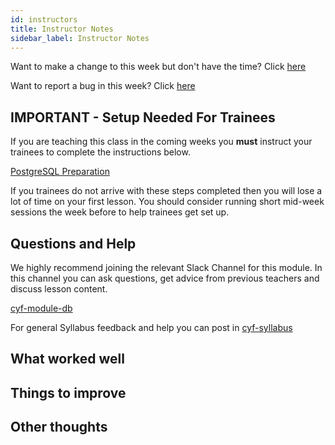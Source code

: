 ```yaml
---
id: instructors
title: Instructor Notes
sidebar_label: Instructor Notes
---
```


Want to make a change to this week but don't have the time? Click [here](https://github.com/CodeYourFuture/syllabus/issues/new?assignees=&labels=enhancement&template=change-request.md&title=)

Want to report a bug in this week? Click [here](https://github.com/CodeYourFuture/syllabus/issues/new?assignees=&labels=bug&template=bug-report.md&title=)

## IMPORTANT - Setup Needed For Trainees

If you are teaching this class in the coming weeks you **must** instruct your trainees to complete the instructions below.

[PostgreSQL Preparation](../prep)

If you trainees do not arrive with these steps completed then you will lose a lot of time on your first lesson. You should consider running short mid-week sessions the week before to help trainees get set up.

## Questions and Help

We highly recommend joining the relevant Slack Channel for this module. In this channel you can ask questions, get advice from previous teachers and discuss lesson content.

[cyf-module-db](https://codeyourfuture.slack.com/archives/C7V4GNES1)

For general Syllabus feedback and help you can post in [cyf-syllabus](https://codeyourfuture.slack.com/archives/C012UUW69S8)

## What worked well

## Things to improve

## Other thoughts

